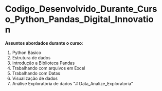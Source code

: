 # Codigo_Desenvolvido_Durante_Curso_Python_Pandas_Digital_Innovation
 
 **Assuntos abordados durante o curso**:
 1. Python Básico
 1. Estrutura de dados
 1. Introdução a Biblioteca Pandas
 1. Trabalhando com arquivos em Excel
 1. Trabalhando com Datas
 1. Visualização de dados
 1. Análise Exploratória de dados
"# Data_Analize_Exploratoria" 
